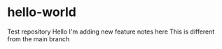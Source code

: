 # hello-world
Test repository
Hello 
I'm adding new feature notes here
This is different from the main branch
